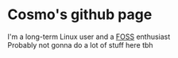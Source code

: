 # Cosmo's github page

I'm a long-term Linux user and a [FOSS](https://itsfoss.com/) enthusiast<br/>
Probably not gonna do a lot of stuff here tbh
